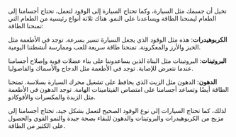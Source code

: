 تخيل أن جسمك مثل السيارة، وكما تحتاج السيارة إلى الوقود لتعمل، تحتاج أجسامنا إلى الطعام ليمنحنا الطاقة ويساعدنا على النمو. هناك ثلاثة أنواع رئيسية من الطعام التي تمنحنا الطاقة:

**الكربوهيدرات**: هذه مثل الوقود الذي يجعل السيارة تسير بسرعة. توجد في الأطعمة مثل الخبز والأرز والمعكرونة. تمنحنا طاقة سريعة للعب وممارسة أنشطتنا اليومية.

**البروتينات**: البروتينات مثل البناة الذين يساعدوننا على بناء عضلات قوية وإصلاح أجسامنا عندما نتعرض للإصابة. توجد في الأطعمة مثل الدجاج والأسماك والفاصوليا.

**الدهون**: الدهون مثل الزيت الذي يحافظ على تشغيل محرك السيارة بسلاسة. تمنحنا الطاقة أيضًا وتساعد أجسامنا على امتصاص الفيتامينات الهامة. توجد الدهون في الأطعمة مثل الزبدة والمكسرات والأفوكادو.

لذلك، كما تحتاج السيارات إلى نوع الوقود الصحيح لتعمل بشكل جيد، تحتاج أجسامنا إلى مزيج من الكربوهيدرات والبروتينات والدهون للبقاء بصحة جيدة والنمو القوي والحصول على الكثير من الطاقة.
